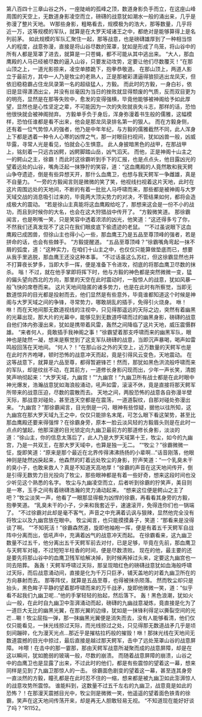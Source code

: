 第八百四十三章山谷之外，一座陡峭的孤峰之顶，数道身影负手而立，在这座山峰周围的天空上，无数道身影凌空而立，磅礴的战意犹如潮水一般的涌出来，几乎是弥漫了整片天地。
W那些身影，粗略看去，规模极为的浩大，那等数量，几乎将近一万，这等规模的军队，就算是在大罗天域诸王之中，都绝对是能够算得上是名列前茅。
如此规模的军队汇聚住一起，那等战意，也是磅礴雄厚到了一种相当惊人的程度，战意弥漫，直接是将山谷尽数的笼罩，犹如是形成了鸟笼，将山谷中的所有人都是笼罩了进去，就算是一只苍蝇，都不可能从其中逃出来。
“大人，那血鹰殿的人马已经被尽数的逼入山谷，只要发动攻势，定要让他们尽数覆灭！”在那山顶之上，一道光影掠来，凌空单膝跪下，抱拳恭敬道。
在那山顶上，两道人影立于最前方，其中一人乃是牧尘的老熟人，正是那被彩潇逼得狼狈逃出龙凤天，但依旧稳稳霸占住龙凤录第一名的超级猛人，方毅。
而此时的方毅，一身白衫，依旧是显得潇洒出尘，并没有丝毫因为当日的挫败就显得颓废的气质，反而双目更为的明亮，显然是在那等失败中，愈发的变得强横，毕竟他能够被神阁给予如此厚望，显然也是心性坚定之辈，不可能因为一次的失败就丧失斗志，那样的话，恐怕他很快就会被神阁抛弃。
方毅单手负于身后，浑身弥漫着书生般的儒雅，这幅模样，恐怕任谁都是看不出来，他会是那龙凤录排名第一的狠人。
而在方毅身侧，还有着一位气势惊人的强者，他乃是中年年纪，与方毅的儒雅截然不同，此人浑身上下都是透着一种令人心寒的凶悍之气，那一对眼目扫视间，犹如凶兽一般，凶威毕露，寻常人光是看见，怕就会心生惧意。
此人身披暗黑色的战甲，在那战甲上，铭刻着一只远古凶鳄，凶鳄脚踏山岳，凶气滔天。
而他，正是神阁十山主之一的鳄山之主，徐霸！而此时这徐霸听到手下的汇报，也是点点头，他目露凶光的望着远处的山谷，嘴角泛起一抹狰狞的笑容，道：“这血鹰殿的人竟然敢和我天鳄山争夺遗迹，倒是有些异想天开，那什么血鹰卫，也想与我天鳄军一争雌雄，真是不自量力。
”一旁的方毅闻言则是微微的笑了笑，他视线扫视着这片天地，此时在这片周围远处的天地间，不断的有着一批批人马呼啸而来，那些都是被神阁与大罗天域交战的消息吸引过来的，毕竟两大顶尖势力的对决，不管结果如何，都将会造成极大的震动。
“若是徐山主真能将这血鹰殿给吃了，那想来这会是一份不小的战功，而且到时候你的大名，也会在这大狩猎战中传开了。
”方毅微笑道。
那徐霸闻言，也是咧嘴一笑，只是笑容中透着浓浓的凶光，他笑道：“这还得多亏了你，不然我们还真发现不了这只在我们眼皮底下偷遗迹的老鼠。
”“不过虽说眼下这血鹰殿已成困兽，但徐山主也得小心一些，那血鹰王乃是五品至尊顶峰的强者，若是拼命的话，也会有些棘手。
”方毅提醒道。
“五品至尊顶峰？”徐霸嘴角弯起一抹不屑的弧度，道：“这种实力，在咱们十山主之中，也仅仅只能算做垫底而已，想要从我手里逃脱，那血鹰王还没这种本事。
”不过话虽这么苏红，但这徐霸显然也并不打算夜长梦多，当即大手一挥，便是准备下令进攻，彻底的将那血鹰卫尽数的抹杀。
嗡！不过，就在他手掌即将挥下时，他与方毅的神色都是突然微微一变，猛的偏头望向西北的方向，那里的天空在此时震动时，一股惊人的战意，犹如风暴一般飞快的席卷而来。
这片天地间隐匿的诸多势力，也是在此时有所察觉，当即无数道惊异的目光都是投射而去，他们显然是有些意外，毕竟谁都知道这个时候是神阁与大罗天域之间的争锋，寻常势力，哪敢胡乱的插手，免得引火烧身。
咻！咻！而在天地间那无数道视线的注视中，只见得那遥远的天际之边，突然有着幽黑的光幕出现，那大片的光幕中，能够见到无数道呼啸而过的幽黑身影，磅礴的战意自他们体内弥漫出来，犹如是携带着风雷，轰然之间降临了这片天地，威压震慑群雄。
“来者何人，竟敢插手我神阁之事！”徐霸望着那支呼啸而来的幽黑军队，眼神也是陡然一凝，想来是察觉到了这支军队磅礴的战意，当即沉声暴喝，喝声如雷鸣般回荡在天地间。
“何人？！”在那山谷之外的天空上，近万数量的天鳄军也是在此时齐齐咆哮，顿时恐怖的战意冲天而起，竟是引得风云变色，天地震动。
在这等战意下，就算是六品至尊，都得暂避锋芒！然而，那犹如黑色洪流般呼啸而来的军队，却是纹丝不动，在其前方，一道修长身影闪现而出，少年一声长笑，清朗笑声响彻起来：“大罗天域，九幽宫！”“九幽宫！”九幽卫所有战士都是在此时眼中神光爆发，浩瀚战意犹如海浪般涌动，吼声如雷，滚滚不休，竟是直接将那天鳄军所带来的战意压迫，尽数的震散而去。
天地之间，两股恐怖的战意各自弥漫半壁天际，那战意对碰处，甚至连天空都是在震荡，一道道裂纹，自那对碰处弥漫出来。
“九幽宫？”那徐霸闻言，目光倒是一闪，眼神有些惊疑，据他以往所知，这九幽宫在那大罗天域九王之中，仅仅只能排名末尾，可怎么眼下看这架势，甚至比那血鹰殿还要来得强悍？在徐霸身旁，原本一脸云淡风轻的方毅眉头则是在此时一点点的皱起，他那深邃的目光锁定向九幽卫最前方的那道修长身影，淡淡的道：“徐山主，你的信息太落后了，此人乃是大罗天域第十王，牧尘，如今的九幽宫，乃是一共双王，在那大罗天域中，也算是独一无二。
”“牧尘？”徐霸微微一怔，旋即笑道：“原来是那个最近在北界传得沸沸扬扬的小辈啊…”话音刚落，他眼神则是陡然凶戾起来，他森然的盯着远处牧尘的身影，狞声笑道：“一个乳臭未干的臭小子，也敢来救人？真是不知道天高地厚！”徐霸的声音在这天地间传开，倒是引得无数势力目光投向了牧尘，那些眼神都是有着一些好奇，想来这段时间也没少听见这个熟悉的名字。
牧尘与九幽凌空而立，后者听到徐霸的狞笑声，美目则是一寒，玉手之间有着磅礴浩瀚的灵力涌动起来。
“想来这位便是鳄山之主了吧？”牧尘淡笑一声，他看了一眼那显得极为凶悍的徐霸，再看看其身旁的方毅，抱拳笑道。
“乳臭未干的小子，少来和我套近乎，速速滚开，免得连你们也一锅端了。
”不过徐霸对此却是毫不客气，声音之中充满着讥讽与狠辣，显然他完全没有将牧尘以及九幽宫放在眼中。
牧尘闻言，也只能摸摸鼻子，笑道：“那看来是没得谈了啊。
”“不知死活！”徐霸森然道，旋即他袖袍一挥，便是有着五千天鳄军自战阵中分离而出，低吼声中，充满着凶气的战意冲天而起。
在徐霸看来，这九幽卫数量不过五千，他分离出五千天鳄军前去对付，已是足够，毕竟在先前，那血鹰卫与天鳄军对碰，不过短短半柱香的时间，便是尽数溃败。
现在的他，最主要的还是要先将那山谷中的血鹰卫残军给解决掉，到时候再掉过头来，定要这九幽宫也一同去陪葬。
轰轰！天鳄军呼啸过天际，那呈现暗红色的磅礴战意犹如血海般呼啸过天际，而后战意涌动间，直接是化为千万只巨矛，铺天盖地的对着九幽卫所在的方向暴射而去。
那等阵仗，就算是五品至尊，也得被抹杀陨落。
然而牧尘却只是抬头，黑色眸子平静的望着那呼啸而来的万千战矛，旋即他微微一笑，道：“似乎看不起我们九幽卫呢…”他的手掌轻轻的抬起，然后落下。
轰！黑色浪潮，犹如火山一般，在此时自九幽卫中澎湃涌动而起，磅礴的九幽战意凝炼，竟直接是化为了一道巨大无比的幽黑光翼，在那光翼的边缘，犹如是一抹锋利得足以撕裂空间的光芒…唰！牧尘屈指一弹，那一抹幽黑光翼便是消失而去，没有人能够看清，他们仅仅只能看见，一抹光线掠过天际，而光线掠过之处，只见得那无数道战矛几乎是顷刻间蹦碎，化为漫天光点…那近乎是摧枯拉朽般的摧毁！咻！那抹光线在天地间无数道震撼的目光中掠过，最后直接是越过那天鳄军，击中了远处笼罩山谷的战意屏障。
咔嚓！在击中的那一霎那，那由天鳄军战意所凝聚而成的战意屏障，却是在这以瞬间，犹如脆弱的玻璃一般，尽数的崩溃。
而随着战意屏障的崩溃，山谷之中的血鹰卫也是显露了出来，不过此时的他们，都是有些震惊的望着这一幕，想来同样是见到了九幽卫那惊人的一击。
徐霸面色剧变的望着这一幕，甚至连其身旁一直淡然的方毅，瞳孔都是在此时忍不住的一缩，想来都是被九幽卫如此澎湃惊人的战意攻势所震惊。
谁能料到，这数量不过五千左右的九幽卫，战意竟是如此的恐怖？！在那漫天震撼目光中，牧尘则是微微一笑，他遥遥的望着面色铁青的徐霸，笑声在这天地间传荡开来，却是再无人胆敢轻易无视。
“不知道现在能好好谈了吗？”R1152。
